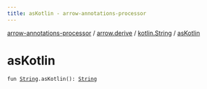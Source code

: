 ```yaml
---
title: asKotlin - arrow-annotations-processor
---
```


[arrow-annotations-processor](../../index.html) / [arrow.derive](../index.html) / [kotlin.String](index.html) / [asKotlin](./as-kotlin.html)

# asKotlin

`fun `[`String`](https://kotlinlang.org/api/latest/jvm/stdlib/kotlin/-string/index.html)`.asKotlin(): `[`String`](https://kotlinlang.org/api/latest/jvm/stdlib/kotlin/-string/index.html)